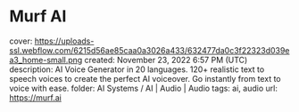 # Murf AI

cover: https://uploads-ssl.webflow.com/6215d56ae85caa0a3026a433/632477da0c3f22323d039ea3_home-small.png
created: November 23, 2022 6:57 PM (UTC)
description: AI Voice Generator in 20 languages. 120+ realistic text to speech voices to create the perfect AI voiceover. Go instantly from text to voice with ease.
folder: AI Systems / AI | Audio | Audio
tags: ai, audio
url: https://murf.ai